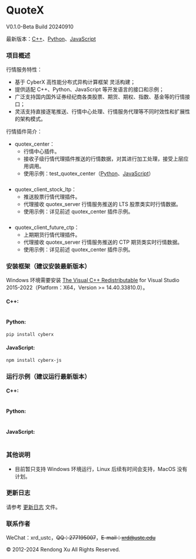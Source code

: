 # QuoteX
V0.1.0-Beta Build 20240910

最新版本：[C++](https://github.com/universal-exchange/quotex/tree/main/exe/windows/bin)、[Python](https://github.com/universal-exchange/quotex/tree/main/exe/windows/bin/quotex_py/0.1.0)、[JavaScript](https://github.com/universal-exchange/quotex/tree/main/exe/windows/bin/quotex_js/0.1.0)

### 项目概述
行情服务特性：
+ 基于 CyberX 高性能分布式异构计算框架 灵活构建；
+ 提供适配 C++、Python、JavaScript 等开发语言的接口和示例；
+ 广泛支持国内国外证券经纪商各类股票、期货、期权、指数、基金等的行情接口；
+ 灵活支持直接逐笔推送、行情中心处理、行情服务代理等不同时效性和扩展性的架构模式。

行情插件简介：
+ quotex_center：
  + 行情中心插件。
  + 接收子级行情代理插件推送的行情数据，对其进行加工处理，接受上层应用调用。
  + 使用示例：test_quotex_center（[Python](https://github.com/universal-exchange/quotex/tree/main/exe/windows/bin/quotex_py/0.1.0/test_quotex_center.py)、[JavaScript](https://github.com/universal-exchange/quotex/tree/main/exe/windows/bin/quotex_js/0.1.0/test_quotex_center.js)）
###
+ quotex_client_stock_ltp：
  + 推送股票行情代理插件。
  + 代理接收 quotex_server 行情服务推送的 LTS 股票类实时行情数据。
  + 使用示例：详见前述 quotex_center 插件示例。
###
+ quotex_client_future_ctp：
  + 上期期货行情代理插件。
  + 代理接收 quotex_server 行情服务推送的 CTP 期货类实时行情数据。
  + 使用示例：详见前述 quotex_center 插件示例。
###

### 安装框架（建议安装最新版本）
Windows 环境需要安装 [The Visual C++ Redistributable](https://learn.microsoft.com/en-us/cpp/windows/latest-supported-vc-redist?view=msvc-170) for Visual Studio 2015-2022（Platform：X64，Version >= 14.40.33810.0）。

#### C++:
```bash
```

#### Python:
```bash
pip install cyberx
```

#### JavaScript:
```bash
npm install cyberx-js
```

### 运行示例（建议运行最新版本）
#### C++:

```c++

```

#### Python:

```python

```

#### JavaScript:

```javascript

```

### 其他说明
+ 目前暂只支持 Windows 环境运行，Linux 后续有时间会支持，MacOS 没有计划。

### 更新日志
请参考 [更新日志](https://github.com/universal-exchange/quotex/blob/main/changes.txt) 文件。

### 联系作者
WeChat：xrd_ustc，~~QQ：277195007~~，~~E-mail：xrd@ustc.edu~~

© 2012-2024 Rendong Xu All Rights Reserved.
